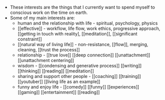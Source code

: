 - These interests are the things that I currently want to spend myself to conscious work on the time on earth.
- Some of my main interests are: 
    - human and the relationship with life - spiritual, psychology, physics
    - [[effective]] - workflow, life flow, work ethics, progressive approach, [[getting in touch with reality], [[meditation]], [[significant constraint]]
    - [[natural way of living life]]  - non-resistance, [[flow]], merging, cleaning, [[trust the process]] 
    - relationship - [[true love]] [[deep connection]] [[unattachment]] [[unattachment centering]]
    - wisdom - [[condensing and generative process]] [[writing]] [[thinking]] [[reading]] [[meditation]]
    - sharing and support other people - [[coaching]] [[training]] [[youtuber]] [[living life as an example]]
    - funny and enjoy life - [[comedy]] [[funny]] [[experiences]] [[gaming]] [[entertainment]] [[reading]]

